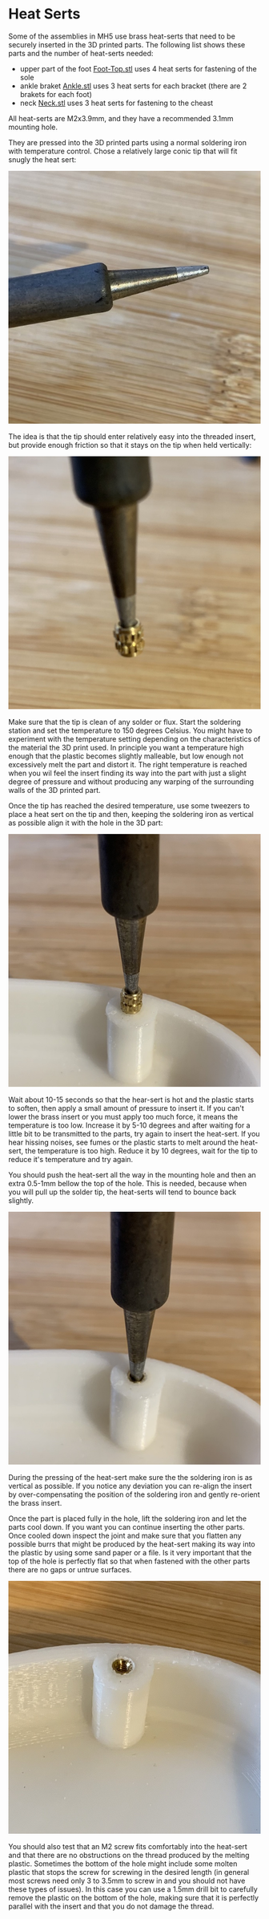 # Heat Serts

Some of the assemblies in MH5 use brass heat-serts that need to be securely inserted in the 3D printed parts. The following list shows these parts and the number of heat-serts needed:

* upper part of the foot [Foot-Top.stl](../STL/Foot-Top.stl) uses 4 heat serts for fastening of the sole
* ankle braket [Ankle.stl](../STL/Ankle.stl) uses 3 heat serts for each bracket (there are 2 brakets for each foot)
* neck [Neck.stl](../STL/Neck.stl) uses 3 heat serts for fastening to the cheast

All heat-serts are M2x3.9mm, and they have a recommended 3.1mm mounting hole.

They are pressed into the 3D printed parts using a normal soldering iron with temperature control. Chose a relatively large conic tip that will fit snugly the heat sert:

![fig1](imgs/heat-sert-1.jpg)

The idea is that the tip should enter relatively easy into the threaded insert, but provide enough friction so that it stays on the tip when held vertically:

![fig2](imgs/heat-sert-2.jpg)

Make sure that the tip is clean of any solder or flux. Start the soldering station and set the temperature to 150 degrees Celsius. You might have to experiment with the temperature setting depending on the characteristics of the material the 3D print used. In principle you want a temperature high enough that the plastic becomes slightly malleable, but low enough not excessively melt the part and distort it. The right temperature is reached when you wil feel the insert finding its way into the part with just a slight degree of pressure and without producing any warping of the surrounding walls of the 3D printed part.

Once the tip has reached the desired temperature, use some tweezers to place a heat sert on the tip and then, keeping the soldering iron as vertical as possible align it with the hole in the 3D part:

![fig3](imgs/heat-sert-3.jpg)

Wait about 10-15 seconds so that the hear-sert is hot and the plastic starts to soften, then apply a small amount of pressure to insert it. If you can't lower the brass insert or you must apply too much force, it means the temperature is too low. Increase it by 5-10 degrees and after waiting for a little bit to be transmitted to the parts, try again to insert the heat-sert. If you hear hissing noises, see fumes or the plastic starts to melt around the heat-sert, the temperature is too high. Reduce it by 10 degrees, wait for the tip to reduce it's temperature and try again.

You should push the heat-sert all the way in the mounting hole and then an extra 0.5-1mm bellow the top of the hole. This is needed, because when you will pull up the solder tip, the heat-serts will tend to bounce back slightly.

![fig4](imgs/heat-sert-4.jpg)

During the pressing of the heat-sert make sure the the soldering iron is as vertical as possible. If you notice any deviation you can re-align the insert by over-compensating the position of the soldering iron and gently re-orient the brass insert.

Once the part is placed fully in the hole, lift the soldering iron and let the parts cool down. If you want you can continue inserting the other parts. Once cooled down inspect the joint and make sure that you flatten any possible burrs that might be produced by the heat-sert making its way into the plastic by using some sand paper or a file. Is it very important that the top of the hole is perfectly flat so that when fastened with the other parts there are no gaps or untrue surfaces.

![fig5](imgs/heat-sert-5.jpg)

You should also test that an M2 screw fits comfortably into the heat-sert and that there are no obstructions on the thread produced by the melting plastic. Sometimes the bottom of the hole might include some molten plastic that stops the screw for screwing in the desired length (in general most screws need only 3 to 3.5mm to screw in and you should not have these types of issues). In this case you can use a 1.5mm drill bit to carefully remove the plastic on the bottom of the hole, making sure that it is perfectly parallel with the insert and that you do not damage the thread.
